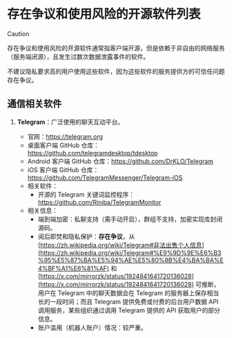 # 存在争议和使用风险的开源软件列表

> [!CAUTION]
>
> 存在争议和使用风险的开源软件通常指客户端开源，但是依赖于非自由的网络服务（服务端闭源），且发生过数次数据泄露事件的软件。
>
> 不建议隐私要求高的用户使用这些软件，因为这些软件的服务提供方的可信任问题存在争议。

## 通信相关软件

1. **Telegram**：广泛使用的聊天互动平台。

   - 官网：https://telegram.org
   - 桌面客户端 GitHub 仓库：https://github.com/telegramdesktop/tdesktop
   - Android 客户端 GitHub 仓库：https://github.com/DrKLO/Telegram
   - iOS 客户端 GitHub 仓库：https://github.com/TelegramMessenger/Telegram-iOS
   - 相关软件：
     - 开源的 Telegram 关键词监控程序：https://github.com/Riniba/TelegramMonitor
   - 相关信息：
     - 端到端加密：私聊支持（需手动开启），群组不支持，加密实现库封闭源码。
     - 阅后即焚和隐私保护：**存在争议**，从 [https://zh.wikipedia.org/wiki/Telegram#非法出售个人信息](https://zh.wikipedia.org/wiki/Telegram#%E9%9D%9E%E6%B3%95%E5%87%BA%E5%94%AE%E5%80%8B%E4%BA%BA%E4%BF%A1%E6%81%AF) 和 [https://x.com/mirrorzk/status/1924841641720136028](https://x.com/mirrorzk/status/1924841641720136028) 可推断，用户在 Telegram 中的聊天数据会在 Telegram 的服务器上保存相当长的一段时间；而且 Telegram 提供免费或付费的后台用户数据 API 调用服务，某些组织通过调用 Telegram 提供的 API 获取用户的部分信息。
     - 账户滥用（机器人账户）情况：较严重。
